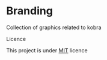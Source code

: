 # Branding

Collection of graphics related to kobra


Licence

This project is under [MIT](https://github.com/kobra-dev/branding/blob/main/LICENSE) licence
